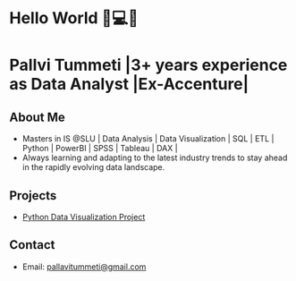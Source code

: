 # Hello World 👋💻🚀
# Pallvi Tummeti |3+ years experience as Data Analyst |Ex-Accenture| 


## About Me
- Masters in IS @SLU | Data Analysis | Data Visualization | SQL | ETL | Python | PowerBI | SPSS | Tableau | DAX |
- Always learning and adapting to the latest industry trends to stay ahead in the rapidly evolving data landscape.

## Projects
- [Python Data Visualization Project](https://github.com/PallaviTummeti/Python-Project)

## Contact
- Email: [pallavitummeti@gmail.com](mailto:pallavi.tummeti@gmail.com)
